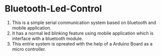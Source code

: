 # Bluetooth-Led-Control
1) This is a simple serial communication system based on bluetooth and mobile application.
2) It has a normal led blinking feature using mobile application which is interface with a bluetooth module.
3) This entrie system is opreated with the help of a Arduino Board as a micro controller.
